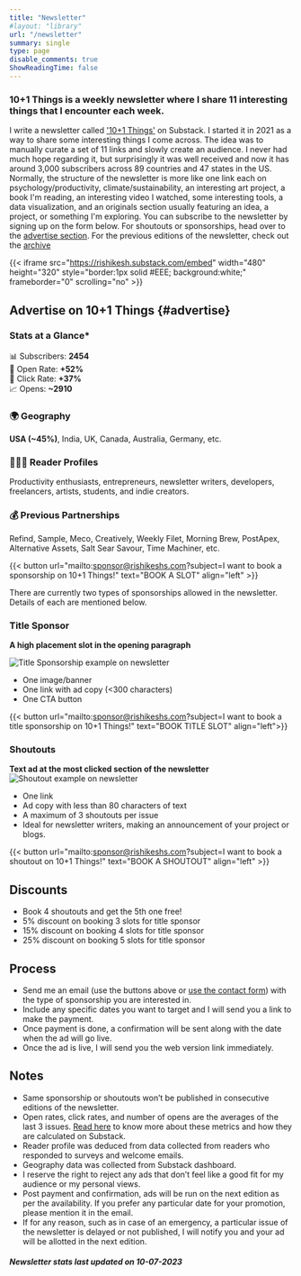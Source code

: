 ```yaml
---
title: "Newsletter"
#layout: "library"
url: "/newsletter"
summary: single
type: page
disable_comments: true
ShowReadingTime: false
---
```


### 10+1 Things is a weekly newsletter where I share 11 interesting things that I encounter each week.



I write a newsletter called ['10+1 Things'](https://rishikesh.substack.com) on Substack. I started it in 2021 as a way to share some interesting things I come across. The idea was to manually curate a set of 11 links and slowly create an audience. I never had much hope regarding it, but surprisingly it was well received and now it has around 3,000 subscribers across 89 countries and 47 states in the US. Normally, the structure of the newsletter is more like one link each on psychology/productivity, climate/sustainability, an interesting art project, a book I'm reading, an interesting video I watched, some interesting tools, a data visualization, and an originals section usually featuring an idea, a project, or something I'm exploring. You can subscribe to the newsletter by signing up on the form below. For shoutouts or sponsorships, head over to the [advertise section](#advertise).
For the previous editions of the newsletter, check out the [archive](https://rishikesh.substack.com/archive)


{{< iframe src="https://rishikesh.substack.com/embed" width="480" height="320" style="border:1px solid #EEE; background:white;" frameborder="0" scrolling="no" >}}


## Advertise on 10+1 Things {#advertise}

### Stats at a Glance*

📊 Subscribers: **2454**  
📧 Open Rate: **+52%**  
🔗 Click Rate: **+37%**  
📈 Opens: **~2910**

### 🌍 Geography
**USA (~45%)**, India, UK, Canada, Australia, Germany, etc.

### 🧑‍🤝‍🧑 Reader Profiles
Productivity enthusiasts, entrepreneurs, newsletter writers, developers, freelancers, artists, students, and indie creators.

### 💰 Previous Partnerships
Refind, Sample, Meco, Creatively, Weekly Filet, Morning Brew, PostApex, Alternative Assets, Salt Sear Savour, Time Machiner, etc.

{{< button url="mailto:sponsor@rishikeshs.com?subject=I want to book a sponsorship on 10+1 Things!" text="BOOK A SLOT" align="left" >}}

There are currently two types of sponsorships allowed in the newsletter. Details of each are mentioned below.

### Title Sponsor
**A high placement slot in the opening paragraph**

![Title Sponsorship example on newsletter](/images/nl_title_sponsor.webp)

- One image/banner
- One link with ad copy (<300 characters)
- One CTA button

{{< button url="mailto:sponsor@rishikeshs.com?subject=I want to book a title sponsorship on 10+1 Things!" text="BOOK TITLE SLOT" align="left">}}


### Shoutouts
**Text ad at the most clicked section of the newsletter**
![Shoutout example on newsletter](/images/nl_shoutout_sponsor.webp)

- One link
- Ad copy with less than 80 characters of text
- A maximum of 3 shoutouts per issue
- Ideal for newsletter writers, making an announcement of your project or blogs.

{{< button url="mailto:sponsor@rishikeshs.com?subject=I want to book a shoutout on 10+1 Things!" text="BOOK A SHOUTOUT" align="left" >}}

## Discounts
- Book 4 shoutouts and get the 5th one free!
- 5% discount on booking 3 slots for title sponsor
- 15% discount on booking 4 slots for title sponsor
- 25% discount on booking 5 slots for title sponsor

## Process
- Send me an email (use the buttons above or [use the contact form](/contact/)) with the type of sponsorship you are interested in.
- Include any specific dates you want to target and I will send you a link to make the payment.
- Once payment is done, a confirmation will be sent along with the date when the ad will go live.
- Once the ad is live, I will send you the web version link immediately.

## Notes
- Same sponsorship or shoutouts won’t be published in consecutive editions of the newsletter.
- Open rates, click rates, and number of opens are the averages of the last 3 issues. [Read here](https://on.substack.com/p/a-guide-to-your-substack-metrics) to know more about these metrics and how they are calculated on Substack.
- Reader profile was deduced from data collected from readers who responded to surveys and welcome emails.
- Geography data was collected from Substack dashboard.
- I reserve the right to reject any ads that don’t feel like a good fit for my audience or my personal views.
- Post payment and confirmation, ads will be run on the next edition as per the availability. If you prefer any particular date for your promotion, please mention it in the email.
- If for any reason, such as in case of an emergency, a particular issue of the newsletter is delayed or not published, I will notify you and your ad will be allotted in the next edition.


##### _Newsletter stats last updated on 10-07-2023_











